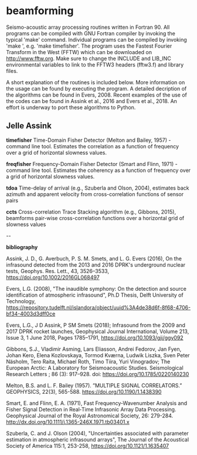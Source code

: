 # beamforming

Seismo-acoustic array processing routines written in Fortran 90. All programs can be compiled with GNU Fortran compiler by invoking the typical 'make' command. Individual programs can be compiled by invoking 'make <program name>', e.g. 'make timefisher'. The program uses the Fastest Fourier Transform in the West (FFTW) which can be downloaded on http://www.fftw.org. Make sure to change the INCLUDE and LIB_INC environmental variables to link to the FFTW3 headers (fftw3.f) and library files.
  
A short explanation of the routines is included below. More information on the usage can be found by executing the program. 
A detailed decription of the algorithms can be found in Evers, 2008. Recent examples of the use of the codes can be found in Assink et al., 2016 and Evers et al., 2018. An effort is underway to port these algorithms to Python.

Jelle Assink
---

**timefisher**
Time-Domain Fisher Detector (Melton and Bailey, 1957) - command line tool. Estimates the correlation as a function of frequency over a grid of horizontal slowness values.

**freqfisher**
Frequency-Domain Fisher Detector (Smart and Flinn, 1971) - command line tool. Estimates the coherency as a function of frequency over a grid of horizontal slowness values.

**tdoa**
Time-delay of arrival (e.g., Szuberla and Olson, 2004), estimates back azimuth and apparent velocity from cross-correlation functions of sensor pairs 

**ccts**
Cross-correlation Trace Stacking algorithm (e.g., Gibbons, 2015), beamforms pair-wise cross-correlation functions over a horizontal grid of slowness values

--

**bibliography**

Assink, J. D., G. Averbuch, P. S. M. Smets, and L. G. Evers (2016), On the infrasound detected from the 2013 and 2016 DPRK's underground nuclear tests, Geophys. Res. Lett., 43, 3526–3533, https://doi.org/10.1002/2016GL068497 

Evers, L.G. (2008), "The inaudible symphony: On the detection and source identification of atmospheric infrasound", Ph.D Thesis, Delft University of Technology, https://repository.tudelft.nl/islandora/object/uuid%3A4de38d6f-8f68-4706-bf34-4003d3dff0ce

Evers, L.G., J D Assink, P SM Smets (2018); Infrasound from the 2009 and 2017 DPRK rocket launches, Geophysical Journal International, Volume 213, Issue 3, 1 June 2018, Pages 1785–1791, https://doi.org/10.1093/gji/ggy092

Gibbons, S.J., Vladimir Asming, Lars Eliasson, Andrei Fedorov, Jan Fyen, Johan Kero, Elena Kozlovskaya, Tormod Kværna, Ludwik Liszka, Sven Peter Näsholm, Tero Raita, Michael Roth, Timo Tiira, Yuri Vinogradov; The European Arctic: A Laboratory for Seismoacoustic Studies. Seismological Research Letters ; 86 (3): 917–928. doi: https://doi.org/10.1785/0220140230

Melton, B.S. and L. F. Bailey (1957). ”MULTIPLE SIGNAL CORRELATORS.” GEOPHYSICS, 22(3), 565-588.
https://doi.org/10.1190/1.1438390

Smart, E. and Flinn, E. A. (1971), Fast Frequency‐Wavenumber Analysis and Fisher Signal Detection in Real‐Time Infrasonic Array Data Processing. Geophysical Journal of the Royal Astronomical Society, 26: 279-284. http://dx.doi.org/10.1111/j.1365-246X.1971.tb03401.x

Szuberla, C. and J. Olson (2004), "Uncertainties associated with parameter estimation in atmospheric infrasound arrays", The Journal of the Acoustical Society of America 115:1, 253-258, https://doi.org/10.1121/1.1635407
